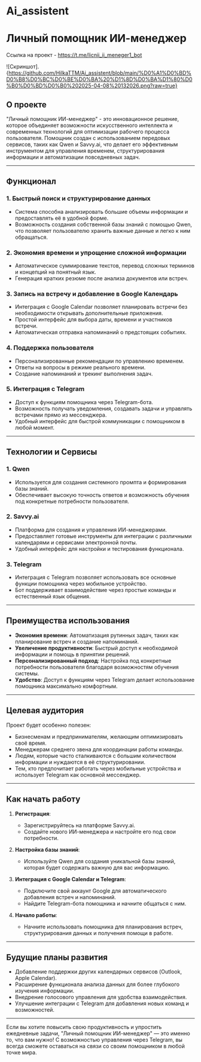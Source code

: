 # Ai_assistent
# Личный помощник ИИ-менеджер

Ссылка на проект - https://t.me/licnii_ii_meneger1_bot

![Скриншот].{https://github.com/HilkaTTM/Ai_assistent/blob/main/%D0%A1%D0%BD%D0%B8%D0%BC%D0%BE%D0%BA%20%D1%8D%D0%BA%D1%80%D0%B0%D0%BD%D0%B0%202025-04-08%20132026.png?raw=true}

## О проекте

"Личный помощник ИИ-менеджер" - это инновационное решение, которое объединяет возможности искусственного интеллекта и современных технологий для оптимизации рабочего процесса пользователя. Помощник создан с использованием передовых сервисов, таких как Qwen и Savvy.ai, что делает его эффективным инструментом для управления временем, структурирования информации и автоматизации повседневных задач.

---

## Функционал

### 1. **Быстрый поиск и структурирование данных**
   - Система способна анализировать большие объемы информации и предоставлять её в удобной форме.
   - Возможность создания собственной базы знаний с помощью Qwen, что позволяет пользователю хранить важные данные и легко к ним обращаться.

### 2. **Экономия времени и упрощение сложной информации**
   - Автоматическое суммирование текстов, перевод сложных терминов и концепций на понятный язык.
   - Генерация кратких резюме после анализа документов или встреч.

### 3. **Запись на встречу и добавление в Google Календарь**
   - Интеграция с Google Calendar позволяет планировать встречи без необходимости открывать дополнительные приложения.
   - Простой интерфейс для выбора даты, времени и участников встречи.
   - Автоматическая отправка напоминаний о предстоящих событиях.

### 4. **Поддержка пользователя**
   - Персонализированные рекомендации по управлению временем.
   - Ответы на вопросы в режиме реального времени.
   - Создание напоминаний и трекинг выполнения задач.

### 5. **Интеграция с Telegram**
   - Доступ к функциям помощника через Telegram-бота.
   - Возможность получать уведомления, создавать задачи и управлять встречами прямо из мессенджера.
   - Удобный интерфейс для быстрой коммуникации с помощником в любой момент.

---

## Технологии и Сервисы

### 1. **Qwen**
   - Используется для создания системного промпта и формирования базы знаний.
   - Обеспечивает высокую точность ответов и возможность обучения под конкретные потребности пользователя.

### 2. **Savvy.ai**
   - Платформа для создания и управления ИИ-менеджерами.
   - Предоставляет готовые инструменты для интеграции с различными календарями и сервисами электронной почты.
   - Удобный интерфейс для настройки и тестирования функционала.

### 3. **Telegram**
   - Интеграция с Telegram позволяет использовать все основные функции помощника через мобильное устройство.
   - Бот поддерживает взаимодействие через простые команды и естественный язык общения.

---

## Преимущества использования

- **Экономия времени**: Автоматизация рутинных задач, таких как планирование встреч и создание напоминаний.
- **Увеличение продуктивности**: Быстрый доступ к необходимой информации и помощь в принятии решений.
- **Персонализированный подход**: Настройка под конкретные потребности пользователя благодаря возможностям обучения системы.
- **Удобство**: Доступ к функциям через Telegram делает использование помощника максимально комфортным.

---

## Целевая аудитория

Проект будет особенно полезен:
- Бизнесменам и предпринимателям, желающим оптимизировать своё время.
- Менеджерам среднего звена для координации работы команды.
- Людям, которые часто сталкиваются с большим количеством информации и нуждаются в её структурировании.
- Тем, кто предпочитает работать через мобильные устройства и использует Telegram как основной мессенджер.

---

## Как начать работу

1. **Регистрация**:
   - Зарегистрируйтесь на платформе Savvy.ai.
   - Создайте нового ИИ-менеджера и настройте его под свои потребности.

2. **Настройка базы знаний**:
   - Используйте Qwen для создания уникальной базы знаний, которая будет содержать важную для вас информацию.

3. **Интеграция с Google Calendar и Telegram**:
   - Подключите свой аккаунт Google для автоматического добавления встреч и напоминаний.
   - Найдите Telegram-бота помощника и начните общаться с ним.

4. **Начало работы**:
   - Начните использовать помощника для планирования встреч, структурирования данных и получения помощи в работе.

---

## Будущие планы развития

- Добавление поддержки других календарных сервисов (Outlook, Apple Calendar).
- Расширение функционала анализа данных для более глубокого изучения информации.
- Внедрение голосового управления для удобства взаимодействия.
- Улучшение интеграции с Telegram для добавления новых команд и возможностей.

---

Если вы хотите повысить свою продуктивность и упростить ежедневные задачи, "Личный помощник ИИ-менеджер" — это именно то, что вам нужно! С возможностью управления через Telegram, вы всегда сможете оставаться на связи со своим помощником в любой точке мира.
